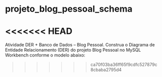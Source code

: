 # projeto_blog_pessoal_schema
<<<<<<< HEAD
=======
Atividade DER + Banco de Dados – Blog Pessoal.  Construa o Diagrama de Entidade Relacionamento (DER) do projeto Blog Pessoal no MySQL Workbench conforme o modelo abaixo:
>>>>>>> ca70f03ba36ff65f9cdfc527879c8cbaba2795d4
